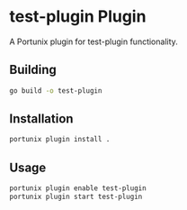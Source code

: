 # test-plugin Plugin

A Portunix plugin for test-plugin functionality.

## Building

```bash
go build -o test-plugin
```

## Installation

```bash
portunix plugin install .
```

## Usage

```bash
portunix plugin enable test-plugin
portunix plugin start test-plugin
```
